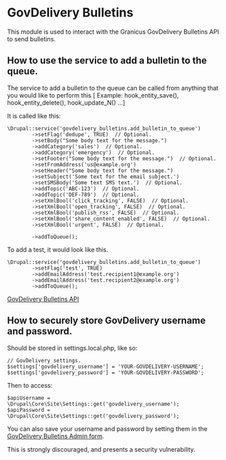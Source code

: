 # GovDelivery Bulletins

This module is used to interact with the Granicus GovDelivery Bulletins API to send bulletins.


## How to use the service to add a bulletin to the queue.
The service to add a bulletin to the queue can be called from anything that you
would like to perform this [ Example: hook_entity_save(), hook_entity_delete(),
hook_update_N() ...]

It is called like this:
```
\Drupal::service('govdelivery_bulletins.add_bulletin_to_queue')
        ->setFlag('dedupe', TRUE)  // Optional.
        ->setBody("Some body text for the message.")
        ->addCategory('sales')  // Optional.
        ->addCategory('emergency')  // Optional.
        ->setFooter("Some body text for the message.")  // Optional.
        ->setFromAddress('us@example.org')
        ->setHeader("Some body text for the message.")
        ->setSubject('Some text for the email subject.')
        ->setSMSBody('Some text SMS text.')  // Optional.
        ->addTopic('ABC-123')  // Optional.
        ->addTopic('DEF-789')  // Optional.
        ->setXmlBool('click_tracking', FALSE)  // Optional.
        ->setXmlBool('open_tracking', FALSE)  // Optional.
        ->setXmlBool('publish_rss', FALSE)  // Optional.
        ->setXmlBool('share_content_enabled', FALSE)  // Optional.
        ->setXmlBool('urgent', FALSE)  // Optional.

        ->addToQueue();
```

To add a test, it would look like this.
```
\Drupal::service('govdelivery_bulletins.add_bulletin_to_queue')
        ->setFlag('test', TRUE)
        ->addEmailAddress('test.recipient1@example.org')
        ->addEmailAddress('test.recipient2@example.org')
        ->addToQueue();
```

[GovDelivery Bulletins API](https://developer.govdelivery.com/api/comm_cloud_v1/Default.htm#API/Comm%20Cloud%20V1/API_CommCloudV1_Bulletins_CreateandSendBulletin.htm)

## How to securely store GovDelivery username and password.

Should be stored in settings.local.php, like so:
```
// GovDelivery settings.
$settings['govdelivery_username'] = 'YOUR-GOVDELIVERY-USERNAME';
$settings['govdelivery_password'] = 'YOUR-GOVDELIVERY-PASSWORD';
```
Then to access:
```
$apiUsername = \Drupal\Core\Site\Settings::get('govdelivery_username');
$apiPassword = \Drupal\Core\Site\Settings::get('govdelivery_password');

```
You can also save your username and password by setting them in the [GovDelivery Bulletins Admin form](/admin/config/services/govdelivery_bulletins).

This is strongly discouraged, and presents a security vulnerability.
